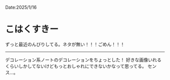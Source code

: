 Date:2025/1/16
# こはくすきー
ずっと最近のんびりしてる。ネタが無い！！！ごめん！！！

----

デコレーション系ノートのデコレーションをちょっとした！
好きな画像いれるくらいしかしてないけどもっとおしゃれにできないかなって思ってる。
センス…。
